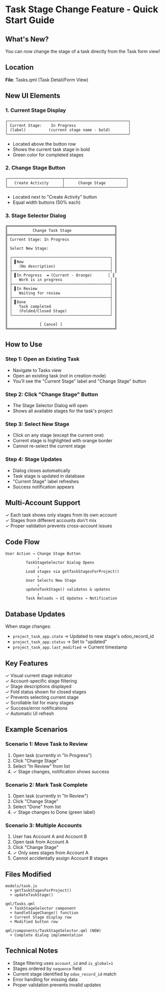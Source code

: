# Task Stage Change Feature - Quick Start Guide

## What's New?

You can now change the stage of a task directly from the Task form view!

## Location

**File**: Tasks.qml (Task Detail/Form View)

## New UI Elements

### 1. Current Stage Display
```
┌─────────────────────────────────────────────────────┐
│ Current Stage:    In Progress                       │
│ (label)          (current stage name - bold)        │
└─────────────────────────────────────────────────────┘
```
- Located above the button row
- Shows the current task stage in bold
- Green color for completed stages

### 2. Change Stage Button
```
┌────────────────────────┬───────────────────────────┐
│   Create Activity      │      Change Stage         │
└────────────────────────┴───────────────────────────┘
```
- Located next to "Create Activity" button
- Equal width buttons (50% each)

### 3. Stage Selector Dialog
```
╔═══════════════════════════════════════════════╗
║           Change Task Stage                   ║
╠═══════════════════════════════════════════════╣
║ Current Stage: In Progress                    ║
║                                               ║
║ Select New Stage:                             ║
║                                               ║
║ ┌───────────────────────────────────────────┐ ║
║ │ ▌New                                      │ ║
║ │   (No description)                        │ ║
║ ├───────────────────────────────────────────┤ ║
║ │ ▌In Progress  ◄ (Current - Orange)       │ ║
║ │   Work is in progress                     │ ║
║ ├───────────────────────────────────────────┤ ║
║ │ ▌In Review                                │ ║
║ │   Waiting for review                      │ ║
║ ├───────────────────────────────────────────┤ ║
║ │ ▌Done                                     │ ║
║ │   Task completed                          │ ║
║ │   (Folded/Closed Stage)                   │ ║
║ └───────────────────────────────────────────┘ ║
║                                               ║
║              [ Cancel ]                       ║
╚═══════════════════════════════════════════════╝
```

## How to Use

### Step 1: Open an Existing Task
- Navigate to Tasks view
- Open an existing task (not in creation mode)
- You'll see the "Current Stage" label and "Change Stage" button

### Step 2: Click "Change Stage" Button
- The Stage Selector Dialog will open
- Shows all available stages for the task's project

### Step 3: Select New Stage
- Click on any stage (except the current one)
- Current stage is highlighted with orange border
- Cannot re-select the current stage

### Step 4: Stage Updates
- Dialog closes automatically
- Task stage is updated in database
- "Current Stage" label refreshes
- Success notification appears

## Multi-Account Support

✓ Each task shows only stages from its own account  
✓ Stages from different accounts don't mix  
✓ Proper validation prevents cross-account issues

## Code Flow

```
User Action → Change Stage Button
              ↓
         TaskStageSelector Dialog Opens
              ↓
         Load stages via getTaskStagesForProject()
              ↓
         User Selects New Stage
              ↓
         updateTaskStage() validates & updates
              ↓
         Task Reloads → UI Updates → Notification
```

## Database Updates

When stage changes:
- `project_task_app.state` → Updated to new stage's odoo_record_id
- `project_task_app.status` → Set to "updated"
- `project_task_app.last_modified` → Current timestamp

## Key Features

✓ Visual current stage indicator  
✓ Account-specific stage filtering  
✓ Stage descriptions displayed  
✓ Fold status shown for closed stages  
✓ Prevents selecting current stage  
✓ Scrollable list for many stages  
✓ Success/error notifications  
✓ Automatic UI refresh  

## Example Scenarios

### Scenario 1: Move Task to Review
1. Open task (currently in "In Progress")
2. Click "Change Stage"
3. Select "In Review" from list
4. ✓ Stage changes, notification shows success

### Scenario 2: Mark Task Complete
1. Open task (currently in "In Review")
2. Click "Change Stage"
3. Select "Done" from list
4. ✓ Stage changes to Done (green label)

### Scenario 3: Multiple Accounts
1. User has Account A and Account B
2. Open task from Account A
3. Click "Change Stage"
4. ✓ Only sees stages from Account A
5. Cannot accidentally assign Account B stages

## Files Modified

```
models/task.js
  + getTaskStagesForProject()
  + updateTaskStage()

qml/Tasks.qml
  + TaskStageSelector component
  + handleStageChange() function
  + Current Stage display row
  + Modified button row

qml/components/TaskStageSelector.qml (NEW)
  + Complete dialog implementation
```

## Technical Notes

- Stage filtering uses `account_id` and `is_global=1`
- Stages ordered by `sequence` field
- Current stage identified by `odoo_record_id` match
- Error handling for missing data
- Proper validation prevents invalid updates
